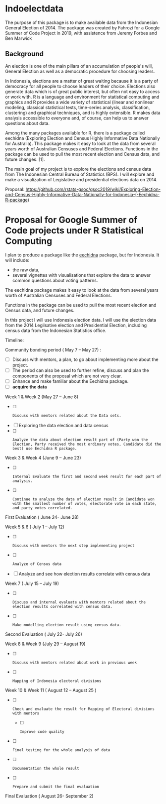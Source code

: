 # Indoelectdata

The purpose of this package is to make available data from the Indonesian General Election of 2014. The package was created by Fahrozi for a Google Summer of Code Project in 2019, with assistence from Jeremy Forbes and Ben Marwick

## Background

An election is one of the main pillars of an accumulation of people's will, General Election as well as a democratic procedure for choosing leaders.

In Indonesia, elections are a matter of great waiting because it is a party of democracy for all people to choose leaders of their choice. Elections also generate data which is of great public interest, but often not easy to access or work with. R is a language and environment for statistical computing and graphics and R provides a wide variety of statistical (linear and nonlinear modeling, classical statistical tests, time-series analysis, classification, clustering) and graphical techniques, and is highly extensible. R makes data analysis accessible to everyone and, of course, can help us to answer questions about data. 

Among the many packages available for R, there is a package called eechidna (Exploring Election and Census Highly Informative Data Nationally for Australia). This package makes it easy to look at the data from several years worth of Australian Censuses and Federal Elections. Functions in the package can be used to pull the most recent election and Census data, and future changes. \[1\].

The main goal of my project is to explore the elections and census data from The Indonesian Central Bureau of Statistics (BPS). I will explore and make a visualization of Legislative and presidential elections data on 2014.

Proposal: https://github.com/rstats-gsoc/gsoc2019/wiki/Exploring-Election-and-Census-Highly-Informative-Data-Nationally-for-Indonesia-(-Eechidna-R-package) 

# Proposal for Google Summer of Code projects under R Statistical Computing

I plan to produce a package like the [eechidna](https://cran.r-project.org/web/packages/eechidna/index.html) package, but for Indonesia. It will include:

- the raw data, 
- several vignettes with visualisations that explore the data to answer common questions
about voting patterns.

The eechidna package makes it easy to look at the data from several years worth of Australian Censuses and Federal Elections. 

Functions in the package can be used to pull the most recent election and Census data, and future changes. 

In this project I will use Indonesia election data. I will use the election data from the 2014 Legilsative election and Presidential Election, including census data from the Indonesian Statistics office.

Timeline:

 Community bonding period ( May 7 – May 27) :
- [ ]    Discuss with mentors, a plan, to go about implementing more about the project.
- [ ]   The period can also be used to further refine, discuss and plan the components of the   proposal which are not very clear.
- [ ]    Enhance and make familiar about the Eechidna package.
- [ ]  **acquire the data**

Week 1 & Week 2 (May 27 – June 8)
- [ ]     Discuss with mentors related about the Data sets.
- [ ]    Exploring the data election and data census
- [ ]     Analyze the data about election result part of (Party won the Election, Party received the most ordinary votes, Candidate did the best) use Eechidna R package.

 Week 3 & Week 4 (June 9 – June 23)
- [ ]     Internal Evaluate the first and second week result for each part of analysis.
- [ ]     Continue to analyze the data of election result in Candidate won with the smallest number of votes, electorate vote in each state, and party votes correlated.
 
First Evaluation ( June 24- June 28)
 
Week 5 & 6  ( July 1 – July 12)
 
- [ ]     Discuss with mentors the next step implementing project
- [ ]     Analyze of Census data
- [ ]    Analyze and see how election results correlate with census data
 
Week 7  ( July 15 – July 19)
- [ ]     Discuss and internal evaluate with mentors related about the election results correlated with census data.
- [ ]     Make modelling election result using census data.
 
 Second Evaluation ( July 22- July 26)
 
Week 8 & Week 9 (July 29 – August 19)
- [ ]     Discuss with mentors related about work in previous week
- [ ]     Mapping of Indonesia electoral divisions
 
Week 10 & Week 11 ( August 12 – August 25 )
- [ ]     Check and evaluate the result for Mapping of Electoral divisions with mentors
     - [ ]     Improve code quality
- [ ]     Final testing for the whole analysis of data
- [ ]     Documentation the whole result
- [ ]     Prepare and submit the final evaluation
 
Final Evaluation ( August 26- September 2)
 

